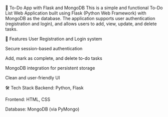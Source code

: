 📝 To-Do App with Flask and MongoDB
This is a simple and functional To-Do List Web Application built using Flask (Python Web Framework) with MongoDB as the database. The application supports user authentication (registration and login), and allows users to add, view, update, and delete tasks.

🚀 Features
User Registration and Login system

Secure session-based authentication

Add,  mark as complete, and delete to-do tasks

MongoDB integration for persistent storage

Clean and user-friendly UI

🛠️ Tech Stack
Backend: Python, Flask

Frontend: HTML, CSS 

Database: MongoDB (via PyMongo)
